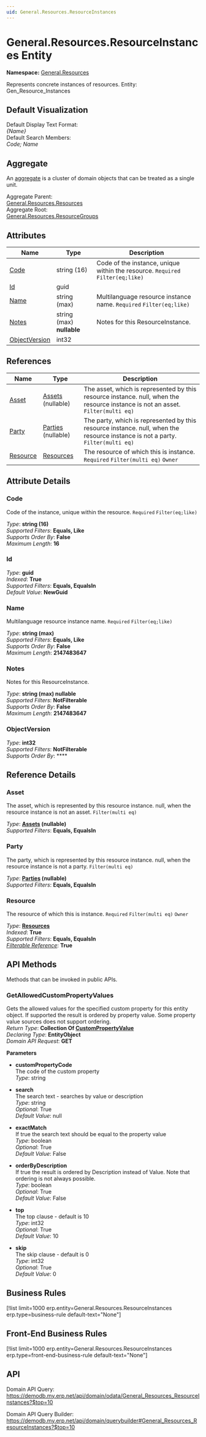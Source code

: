 ```yaml
---
uid: General.Resources.ResourceInstances
---
```

# General.Resources.ResourceInstances Entity

**Namespace:** [General.Resources](General.Resources.md)  

Represents concrete instances of resources. Entity: Gen_Resource_Instances

## Default Visualization
Default Display Text Format:  
_{Name}_  
Default Search Members:  
_Code; Name_  

## Aggregate
An [aggregate](https://docs.erp.net/tech/advanced/concepts/aggregates.html) is a cluster of domain objects that can be treated as a single unit.  

Aggregate Parent:  
[General.Resources.Resources](General.Resources.Resources.md)  
Aggregate Root:  
[General.Resources.ResourceGroups](General.Resources.ResourceGroups.md)  

## Attributes

| Name | Type | Description |
| ---- | ---- | --- |
| [Code](General.Resources.ResourceInstances.md#code) | string (16) | Code of the instance, unique within the resource. `Required` `Filter(eq;like)` 
| [Id](General.Resources.ResourceInstances.md#id) | guid |  
| [Name](General.Resources.ResourceInstances.md#name) | string (max) | Multilanguage resource instance name. `Required` `Filter(eq;like)` 
| [Notes](General.Resources.ResourceInstances.md#notes) | string (max) __nullable__ | Notes for this ResourceInstance. 
| [ObjectVersion](General.Resources.ResourceInstances.md#objectversion) | int32 |  

## References

| Name | Type | Description |
| ---- | ---- | --- |
| [Asset](General.Resources.ResourceInstances.md#asset) | [Assets](Finance.Assets.Assets.md) (nullable) | The asset, which is represented by this resource instance. null, when the resource instance is not an asset. `Filter(multi eq)` |
| [Party](General.Resources.ResourceInstances.md#party) | [Parties](General.Contacts.Parties.md) (nullable) | The party, which is represented by this resource instance. null, when the resource instance is not a party. `Filter(multi eq)` |
| [Resource](General.Resources.ResourceInstances.md#resource) | [Resources](General.Resources.Resources.md) | The resource of which this is instance. `Required` `Filter(multi eq)` `Owner` |


## Attribute Details

### Code

Code of the instance, unique within the resource. `Required` `Filter(eq;like)`

_Type_: **string (16)**  
_Supported Filters_: **Equals, Like**  
_Supports Order By_: **False**  
_Maximum Length_: **16**  

### Id

_Type_: **guid**  
_Indexed_: **True**  
_Supported Filters_: **Equals, EqualsIn**  
_Default Value_: **NewGuid**  

### Name

Multilanguage resource instance name. `Required` `Filter(eq;like)`

_Type_: **string (max)**  
_Supported Filters_: **Equals, Like**  
_Supports Order By_: **False**  
_Maximum Length_: **2147483647**  

### Notes

Notes for this ResourceInstance.

_Type_: **string (max) __nullable__**  
_Supported Filters_: **NotFilterable**  
_Supports Order By_: **False**  
_Maximum Length_: **2147483647**  

### ObjectVersion

_Type_: **int32**  
_Supported Filters_: **NotFilterable**  
_Supports Order By_: ****  


## Reference Details

### Asset

The asset, which is represented by this resource instance. null, when the resource instance is not an asset. `Filter(multi eq)`

_Type_: **[Assets](Finance.Assets.Assets.md) (nullable)**  
_Supported Filters_: **Equals, EqualsIn**  

### Party

The party, which is represented by this resource instance. null, when the resource instance is not a party. `Filter(multi eq)`

_Type_: **[Parties](General.Contacts.Parties.md) (nullable)**  
_Supported Filters_: **Equals, EqualsIn**  

### Resource

The resource of which this is instance. `Required` `Filter(multi eq)` `Owner`

_Type_: **[Resources](General.Resources.Resources.md)**  
_Indexed_: **True**  
_Supported Filters_: **Equals, EqualsIn**  
_[Filterable Reference](https://docs.erp.net/dev/domain-api/filterable-references.html)_: **True**  


## API Methods

Methods that can be invoked in public APIs.

### GetAllowedCustomPropertyValues

Gets the allowed values for the specified custom property for this entity object.              If supported the result is ordered by property value. Some property value sources does not support ordering.  
_Return Type_: **Collection Of [CustomPropertyValue](../data-types.md#general.custompropertyvalue)**  
_Declaring Type_: **EntityObject**  
_Domain API Request_: **GET**  

**Parameters**  
  * **customPropertyCode**  
    The code of the custom property  
    _Type_: string  

  * **search**  
    The search text - searches by value or description  
    _Type_: string  
     _Optional_: True  
    _Default Value_: null  

  * **exactMatch**  
    If true the search text should be equal to the property value  
    _Type_: boolean  
     _Optional_: True  
    _Default Value_: False  

  * **orderByDescription**  
    If true the result is ordered by Description instead of Value. Note that ordering is not always possible.  
    _Type_: boolean  
     _Optional_: True  
    _Default Value_: False  

  * **top**  
    The top clause - default is 10  
    _Type_: int32  
     _Optional_: True  
    _Default Value_: 10  

  * **skip**  
    The skip clause - default is 0  
    _Type_: int32  
     _Optional_: True  
    _Default Value_: 0  



## Business Rules

[!list limit=1000 erp.entity=General.Resources.ResourceInstances erp.type=business-rule default-text="None"]

## Front-End Business Rules

[!list limit=1000 erp.entity=General.Resources.ResourceInstances erp.type=front-end-business-rule default-text="None"]

## API

Domain API Query:
<https://demodb.my.erp.net/api/domain/odata/General_Resources_ResourceInstances?$top=10>

Domain API Query Builder:
<https://demodb.my.erp.net/api/domain/querybuilder#General_Resources_ResourceInstances?$top=10>

